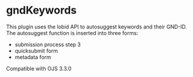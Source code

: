 # gndKeywords
This plugin uses the lobid API to autosuggest keywords and their GND-ID.
The autosuggest function is inserted into three forms:
* submission process step 3
* quicksubmit form
* metadata form


Compatible with OJS 3.3.0
